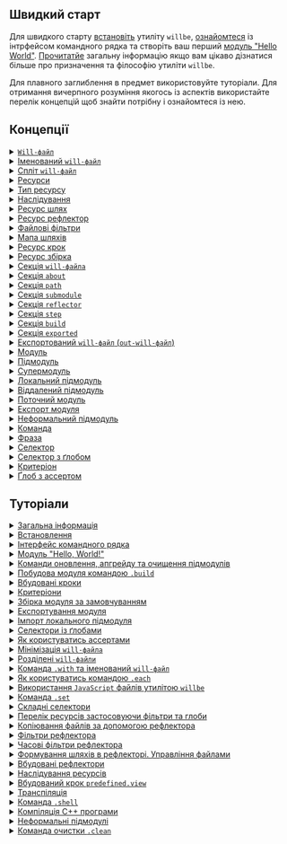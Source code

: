 ## Швидкий старт

Для швидкого старту [встановіть](<./tutorial/Instalation.md>) утиліту `willbe`, [ознайомтеся](<./tutorial/CLI.md>) із інтрфейсом командного рядка та створіть ваш перший [модуль "Hello World"](<./tutorial/HelloWorld.md>). [Прочитатйе](<./tutorial/Abstract.md>) загальну інформацію якщо вам цікаво дізнатися більше про призначення та філософію утиліти `willbe`.

Для плавного заглиблення в предмет використовуйте туторіали. Для отримання вичерпного розуміння якогось із аспектів використайте перелік концепцій щоб знайти потрібну і ознайомтеся із нею.

## Концепції

<details>
  <summary><a href="./concept/WillFile.md"><code>Will-файл</code></a></summary>
  Конфігураційний файл для опису та збірки модуля. Кожен формальний модуль має такий файл.
</details>
<details>
  <summary><a href="./concept/WillFileNamedAndSplit.md#Іменований-will-файл">
  Іменований <code>will-файл</code>
  </a></summary>
  Вид <code>will-файла</code>, що має не стандартне ім'я файлу. Дозволяє мати більше одного модуля із різними іменами файлів в одній дерикторії.
</details>
<details>
  <summary><a href="./concept/WillFileNamedAndSplit.md#Спліт-will-файл">Спліт <code>will-файл</code></a></summary>
  Розділення <code>will-файла</code> на два файла - для імпорту та експорту модуля. Дозволяє розробнику розділити дані для побудови модуля і дані для використання цього модуля іншими модулями.
</details>
<details>
  <summary><a href="./concept/Structure.md#Ресурси">Ресурси</a></summary>
  Структурна і функціональна одиниця <code>will-файла</code>. Ресурси одного типу зібрані в одній секції.
</details>
<details>
  <summary><a href="./concept/Structure.md#Тип-ресурсу">
  Тип ресурсу
  </a></summary>
  Функціональність пов'язана із групою ресурсів, обмежена призначенням. Приклад того які бувать типи ресурів: шлях, підмодуль, крок, збірка. Кожен тип ресурів має власне призначення і обробляється утилітою по-різному.
</details>
<details>
  <summary><a href="./concept/Inheritance.md">Наслідування</a></summary>
  Принцип опису модуля, згідно якого ресурс <code>will-файла</code> здатний використовувати (наслідувати) значення полів інших ресурсів того ж типу.
</details>
<details>
  <summary><a href="./concept/Paths.md#Ресурс-шлях">Ресурс шлях</a></summary>
  Ресурс для визначення файлової структури модуля, що містить файлові шлях до файлів. Шляхи розміщаються в секції <code>path</code>.
</details>
<details>
  <summary><a href="./concept/Reflectors.md#Ресурс-рефлектор">Ресурс рефлектор</a></summary>
  Ресурс секції <code>reflector</code>, який формулює напрям і критерії здійснення операцій над групою файлів.
</details>
<details>
  <summary><a href="./concept/ReflectorFileFilter.md">Файлові фільтри</a></summary>
  Спосіб опису умов відбору необхідних для виконання деякої операції файлів. Рефлектор містить два фільтра файлів: <code>src</code> та <code>dst</code>.
</details>
<details>
  <summary><a href="./concept/Reflectors.md#Мапа-шляхів">Мапа шляхів</a></summary>
  Поле рефлектора та спосіб опису множини файлів, котрий дозволяє включити в неї безліч файлів і виключити із неї не потрібні файли за допомогою умов виключення та глобів.
</details>
<details>
  <summary><a href="./concept/Steps.md#Ресурс крок">Ресурс крок</a></summary>
  Ресурс секції <code>step</code>, який представляє собою інструкцію для виконання утилітою при побудові модуля.
</details>
<details>
  <summary><a href="./concept/Builds.md#Ресурс-збірка">
  Ресурс збірка
  </a></summary>
  Послідовність і умови виконання процедур побудови модуля.
</details>
<details>
  <summary><a href="./concept/Structure.md#Секція-will-файла">Секція <code>will-файла</code></a></summary>
  Вища структурна одиниця <code>will-файла</code>, яка складається з ресурсів одного типу або полів, що описують даний модуль.
</details>
<details>
  <summary><a href="./concept/SectionAbout.md">Секція <code>about</code></a></summary>
  Секція містить описову інформація про модуль.
</details>
<details>
  <summary><a href="./concept/Paths.md#Секція-path">Секція <code>path</code></a></summary>
  Секція містить перелік шляхів модуля для швидкого орієнтування в його файловій структурі.
</details>
<details>
  <summary><a href="./concept/SectionSubmodule.md">Секція <code>submodule</code></a></summary>
  Секція містить інформацію про підмодулі.
</details>
<details>
  <summary><a href="./concept/Reflectors.md#Секція-reflector">Секція <code>reflector</code></a></summary>
  Секція містить рефлектори - ресурси для виконання операцій над групами файлів.
</details>
<details>
  <summary><a href="./concept/Steps.md#Секція-step">Секція <code>step</code></a></summary>
  Секція містить кроки, які можуть бути застосовані збіркою для побудови модуля.
</details>
<details>
  <summary><a href="./concept/Builds.md#Секція-build">Секція <code>build</code></a></summary>
  Ресурси секції (збірки) описують послідовність і умови виконання процедур створення модуля.
</details>
<details>
  <summary><a href="./concept/SectionExported.md">Секція <code>exported</code></a></summary>
  Секція <code>out-will-файла</code>, програмно генерується при експортуванні модуля, містить перелік всіх експортованих файлів та використовується при імпортуванні даного модуля іншим.
</details>
<details>
  <summary><a href="./concept/Export.md#експортований-will-файл-out-will-файл">Експортований <code>will-файл</code> (<code>out-will-файл</code>)</a></summary>
  <code>Out-will-файл</code> - різновид <code>will-файла</code> згенерованого утилітою при експортуванні модуля. Інші модулі можуть використати даний модуль імортувавши його <code>out-will-файл</code>.
</details>
<details>
  <summary><a href="./concept/Module.md#Модуль">Модуль</a></summary>
  Модулем називається сукупність файлів, які описані в <code>will-файлi</code>.
</details>
<details>
  <summary><a href="./concept/Module.md#Підмодуль">Підмодуль</a></summary>
  Окремий модуль з власним конфігураційним <code>will-файлом</code>, який використовується іншим модулем (супермодулем).
</details>
<details>
  <summary><a href="./concept/Module.md#Супермодуль">Супермодуль</a></summary>
  Модуль, який включає в себе інші модулі (підмодулі).
</details>
<details>
  <summary><a href="./concept/SubmodulesLocalAndRemote.md#Локальний-підмодуль">Локальний підмодуль</a></summary>
  Підмодуль, який розташовується на машині користувача.
</details>
<details>
  <summary><a href="./concept/SubmodulesLocalAndRemote.md#Віддалений-підмодуль">Віддалений підмодуль</a></summary>
  Модуль, який знаходиться на віддаленому сервері, для використання завантажується на локальну машину.
</details>
<details>
  <summary><a href="./concept/ModuleCurrent.md">Поточний модуль</a></summary>
  Модуль відносно якого виконуються операції. За замовчуванням цей модуль завантажується із файла <code>.will.yml</code> поточної дерикторії.
</details>
<details>
  <summary><a href="./concept/Export.md#Експорт-модуля">Експорт модуля</a></summary>
  Особливий вид збірки необхідний для використання даного модуля іншими розробниками та модулями. Результатом експортування модуля є аретфакти, зокерма <code>out-will-file</code>.
</details>
<details>
  <summary><a href="./concept/SubmoduleInformal.md">Неформальний підмодуль</a></summary>
  Група файлів, що не розповсюджується із <code>will-файлом</code>. Для такого підмодуля можливо створити <code>will-файл</code> та експортувати його самостійно.
</details>
<details>
  <summary><a href="./concept/Command.md#Команда">Команда</a></summary>
  Рядок що містить фразу для позначення наміру розробника і дії, котрі будуть виконані утилітою по її введенні. Вводиться в інтерфейс командного рядка розробником.
</details>
<details>
  <summary><a href="./concept/Command.md#Фраза">Фраза</a></summary>
  Слово або декілька слів, відокремлених крапкою, позначає команду, яку має виконати утиліта.
</details>
<details>
  <summary><a href="./concept/Selectors.md#Селектор">Селектор</a></summary>
  Рядок-посилання на ресурс або декілька ресурсів модуля.
</details>
<details>
  <summary><a href="./concept/Selectors.md#Селектор-з-ґлобом">Селектор з ґлобом</a></summary>
  Селектор, який для вибору ресурсу використовує пошукові шаблони - ґлоби.
</details>
<details>
  <summary><a href="./concept/Criterions.md">Критеріон</a></summary>
  Елемент порівняння для відбору ресурсів.
</details>
<details>
  <summary><a href="./concept/Asserts.md">Ґлоб з ассертом</a></summary>
  Обмеження кількості ресурсів, що мають бути знайдені селектором з ґлобом.
</details>

## Туторіали

<details>
  <summary><a href="./tutorial/Abstract.md">Загальна інформація</a></summary>
  Загальна інформація. Чим утиліта <code>willbe</code> є і чим вона не являється.
</details>
<details>
  <summary><a href="./tutorial/Installation.md">Встановлення</a></summary>
  Процедура встановлення утиліти <code>willbe</code>.
</details>
<details>
  <summary><a href="./tutorial/CLI.md">Інтерфейс командного рядка</a></summary>
  Як користуватися інтерфейсом командного рядка утиліти <code>willbe</code>. Застосування команд <code>.help</code> та <code>.list</code>.
</details>
<details>
  <summary><a href="./tutorial/HelloWorld.md">Модуль "Hello, World!"</a></summary>
  Створення модуля "Hello, World!". Завантаження віддаленого підмодуля.
</details>
<details>
  <summary><a href="./tutorial/CommandsSubmodules.md">Команди оновлення, апгрейду та очищення підмодулів</a></summary>
  Команди оновлення підмодулів, апгрейду підмодулів автоматизовним перезаписом <code>will-файла</code> та очищення модуля.
</details>
<details>
  <summary><a href="./tutorial/Build.md">Побудова модуля командою <code>.build</code></a></summary>
  Запуск окремих збірок модуля для його побудови.
</details>
<details>
  <summary><a href="./tutorial/StepsPredefined.md">Вбудовані кроки</a></summary>
  Як користуватись вбудованими кроками для роботи з віддаленими підмодулями.
</details>
<details>
  <summary><a href="./tutorial/Criterions.md">Критеріони</a></summary>
  Як використовувати критеріони для відбору ресурсів.
</details>
<details>
  <summary><a href="./tutorial/CriterionDefault.md">Збірка модуля за замовчуванням</a></summary>
  Як побудувати збірку, що запускається без явного указання аргумента команди <code>.build</code>.
</details>
<details>
  <summary><a href="./tutorial/ModuleExport.md">Експортування модуля</a></summary>
  Експортування модуля для перевикористання його іншим розробником або модулем.
</details>
<details>
  <summary><a href="./tutorial/SubmodulesLocal.md">Імпорт локального підмодуля</a></summary>
  Використання локального підмодуля із іншого модуля (супермодуля).
</details>
<details>
  <summary><a href="./tutorial/SelectorsWithGlob.md">Селектори із ґлобами</a></summary>
  Як користуватись селекторами з ґлобами.
</details>
<details>
  <summary><a href="./tutorial/AssertsUsing.md">Як користуватись ассертами</a></summary>
  Як ассерти допомогають зменшити кількість помилок при розробці.
</details>
<details>
  <summary><a href="./tutorial/WillFileMinimization.md">Мінімізація <code>will-файла</code></a></summary>
  Як мінімізувати <code>will-файл</code> за допомогою розгортання критеріонами із множинними значеннями.
</details>
<details>
  <summary><a href="./tutorial/WillFileSplit.md">Розділені <code>will-файли</code></a></summary>
  Як створити та використовувати модуль із розділеними <code>will-файлами</code>.
</details>
<details>
  <summary><a href="./tutorial/WillFileNamed.md">Команда <code>.with</code> та іменований <code>will-файл</code></a></summary>
  Як використовувати команду <code>.with</code>? Що таке іменований <code>will-файл</code>?
</details>
<details>
  <summary><a href="./tutorial/CommandEach.md">Як користуватись командою <code>.each</code></a></summary>
  Команда <code>.each</code> для виконання одної дії для багатьох модулів чи підмодулів.
</details>
<details>
  <summary><a href="./tutorial/StepJS.md">Використання <code>JavaScript</code> файлів утилітою <code>willbe</code></a></summary>
  Як використовувати <code>JavaScript</code> файли в утиліті <code>willbe</code> для виконання складних сценаріїв побудови.
</details>
<details>
  <summary><a href="./tutorial/CommandSet.md">Команда <code>.set</code></a></summary>
  Як користуватись командою <code>.set</code> для зміни станів утиліти, наприклад, для зміни рівня вербальності.
</details>
<details>
  <summary><a href="./tutorial/SelectorComposite.md">Складні селектори</a></summary>
  Використання складних селекторів для відбору ресурсів із підмодулів.
</details>
<details>
  <summary><a href="./tutorial/CommandsListSearch.md">Перелік ресурсів застосовуючи фільтри та глоби</a></summary>
  Як побудувати запит до утиліти та отримати перелік ресурсів застосовуючи фільтри та глоби.
</details>
<details>
  <summary><a href="./tutorial/ReflectorUsing.md">Копіювання файлів за допомогою рефлектора</a></summary>
  Копіювання файлів за допомогою рефлектора, поле <code>recursive</code> рефлектора.
</details>
<details>
  <summary><a href="./tutorial/ReflectorFilters.md">Фільтри рефлектора</a></summary>
  Використання фільтрів рефлектора для відбору файлів для копіювання.
</details>
<details>
  <summary><a href="./tutorial/ReflectorTimeFilters.md">Часові фільтри рефлектора</a></summary>
  Як користуватись фільтрами відбору файлів по часу.
</details>
<details>
  <summary><a href="./tutorial/ReflectorFSControl.md">Формування шляхів в рефлекторі. Управління файлами</a></summary>
  Як формуються шляхи рефлекторів та як управляти доступом до файлів і директорій в рефлекторі.
</details>
<details>
  <summary><a href="./tutorial/ReflectorsPredefined.md">Вбудовані рефлектори</a></summary>
  Використання вбудованих рефлекторів для розбиття на версію для відлагодження і для релізу. Побудова мультизбірок.
</details>
<details>
  <summary><a href="./tutorial/ResourceInheritance.md">Наслідування ресурсів</a></summary>
  Як користуватись наслідуванням ресурсів для перевикористання даних.
</details>
<details>
  <summary><a href="./tutorial/StepView.md">Вбудований крок <code>predefined.view</code></a></summary>
  Використання вбудованого кроку <code>predefined.view</code> для перегляду файлів.
</details>
<details>
  <summary><a href="./tutorial/StepTranspile.md">Транспіляція</a></summary>
  Використання вбудованого кроку <code>predefined.transpile</code> для транспіляції <code>JavaScript</code> файлів або їх конкатенації.
</details>
<details>
  <summary><a href="./tutorial/CommandShell.md">Команда <code>.shell</code> </a></summary>
  Команда для виклику зовнішніх програм утилітою <code>willbe</code> для вибраних модулів чи підмодулів.
</details>
<details>
  <summary><a href="./tutorial/WillbeAsMake.md">Компіляція С++ програми</a></summary>
  Використання утиліти <code>willbe</code> для компіляції С++ програми.
</details>
<details>
  <summary><a href="./tutorial/SubmoduleInformal.md">Неформальні підмодулі</a></summary>
  Імпортування неформальних підмодулів.
</details>
<details>
  <summary><a href="./tutorial/CommandClean.md">Команда очистки <code>.clean</code></a></summary>
  Використання команди <code>.clean</code> для очистки згенерованих та тимчасових файлів.
</details>
